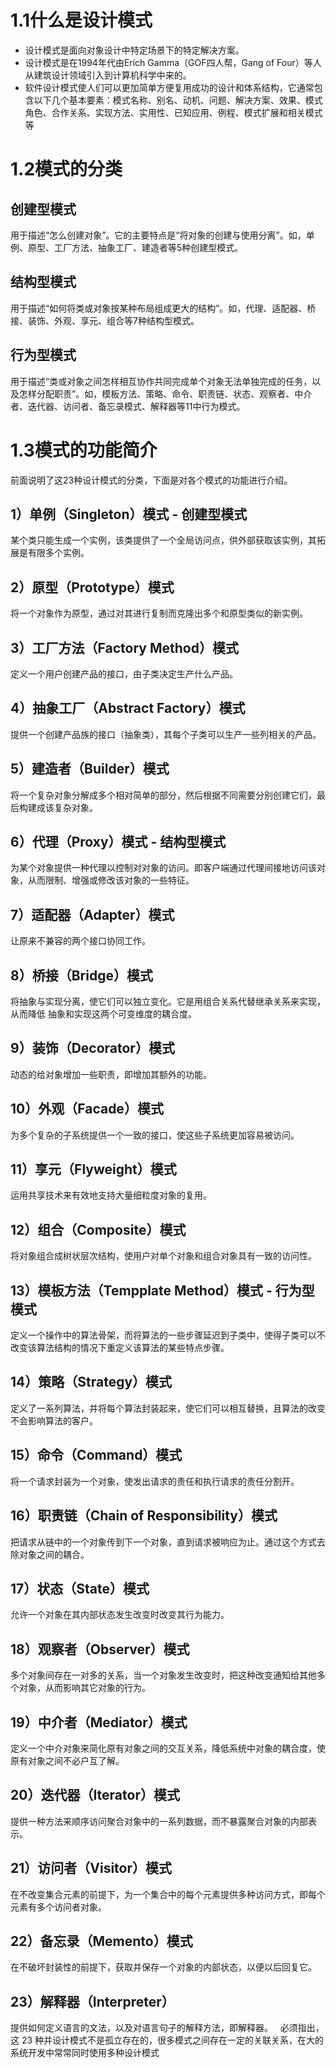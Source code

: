 # 1.1什么是设计模式
* 设计模式是面向对象设计中特定场景下的特定解决方案。
* 设计模式是在1994年代由Erich Gamma（GOF四人帮，Gang of Four）等人从建筑设计领域引入到计算机科学中来的。
* 软件设计模式使人们可以更加简单方便复用成功的设计和体系结构，它通常包含以下几个基本要素：模式名称、别名、动机、问题、解决方案、效果、模式角色、合作关系、实现方法、实用性、已知应用、例程、模式扩展和相关模式等

# 1.2模式的分类
## 创建型模式
用于描述“怎么创建对象”。它的主要特点是“将对象的创建与使用分离”。如，单例、原型、工厂方法、抽象工厂、建造者等5种创建型模式。

## 结构型模式
用于描述“如何将类或对象按某种布局组成更大的结构”。如，代理、适配器、桥接、装饰、外观、享元、组合等7种结构型模式。

## 行为型模式
用于描述“类或对象之间怎样相互协作共同完成单个对象无法单独完成的任务，以及怎样分配职责”。如，模板方法、策略、命令、职责链、状态、观察者、中介者、迭代器、访问者、备忘录模式、解释器等11中行为模式。

# 1.3模式的功能简介
前面说明了这23种设计模式的分类，下面是对各个模式的功能进行介绍。
## 1）单例（Singleton）模式 - 创建型模式
某个类只能生成一个实例，该类提供了一个全局访问点，供外部获取该实例，其拓展是有限多个实例。
## 2）原型（Prototype）模式
将一个对象作为原型，通过对其进行复制而克隆出多个和原型类似的新实例。
## 3）工厂方法（Factory Method）模式
定义一个用户创建产品的接口，由子类决定生产什么产品。
## 4）抽象工厂（Abstract Factory）模式
提供一个创建产品族的接口（抽象类），其每个子类可以生产一些列相关的产品。
## 5）建造者（Builder）模式
将一个复杂对象分解成多个相对简单的部分，然后根据不同需要分别创建它们，最后构建成该复杂对象。
## 6）代理（Proxy）模式 - 结构型模式
为某个对象提供一种代理以控制对对象的访问。即客户端通过代理间接地访问该对象，从而限制、增强或修改该对象的一些特征。
## 7）适配器（Adapter）模式
让原来不兼容的两个接口协同工作。
## 8）桥接（Bridge）模式
将抽象与实现分离，使它们可以独立变化。它是用组合关系代替继承关系来实现，从而降低 抽象和实现这两个可变维度的耦合度。
## 9）装饰（Decorator）模式
动态的给对象增加一些职责，即增加其额外的功能。
## 10）外观（Facade）模式
为多个复杂的子系统提供一个一致的接口，使这些子系统更加容易被访问。
## 11）享元（Flyweight）模式
运用共享技术来有效地支持大量细粒度对象的复用。
## 12）组合（Composite）模式
将对象组合成树状层次结构，使用户对单个对象和组合对象具有一致的访问性。
## 13）模板方法（Tempplate Method）模式 - 行为型模式
定义一个操作中的算法骨架，而将算法的一些步骤延迟到子类中，使得子类可以不改变该算法结构的情况下重定义该算法的某些特点步骤。
## 14）策略（Strategy）模式
定义了一系列算法，并将每个算法封装起来，使它们可以相互替换，且算法的改变不会影响算法的客户。
## 15）命令（Command）模式
将一个请求封装为一个对象，使发出请求的责任和执行请求的责任分割开。
## 16）职责链（Chain of Responsibility）模式
把请求从链中的一个对象传到下一个对象，直到请求被响应为止。通过这个方式去除对象之间的耦合。
## 17）状态（State）模式
允许一个对象在其内部状态发生改变时改变其行为能力。
## 18）观察者（Observer）模式
多个对象间存在一对多的关系，当一个对象发生改变时，把这种改变通知给其他多个对象，从而影响其它对象的行为。
## 19）中介者（Mediator）模式
定义一个中介对象来简化原有对象之间的交互关系，降低系统中对象的耦合度，使原有对象之间不必户互了解。
## 20）迭代器（Iterator）模式
提供一种方法来顺序访问聚合对象中的一系列数据，而不暴露聚合对象的内部表示。
## 21）访问者（Visitor）模式
在不改变集合元素的前提下，为一个集合中的每个元素提供多种访问方式，即每个元素有多个访问者对象。
## 22）备忘录（Memento）模式
在不破坏封装性的前提下，获取并保存一个对象的内部状态，以便以后回复它。
## 23）解释器（Interpreter）
提供如何定义语言的文法，以及对语言句子的解释方法，即解释器。
 
必须指出，这 23 种并设计模式不是孤立存在的，很多模式之间存在一定的关联关系，在大的系统开发中常常同时使用多种设计模式